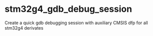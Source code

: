 # stm32g4_gdb_debug_session 
Create a quick gdb debugging session with auxiliary CMSIS dfp for all stm32g4 derivates
